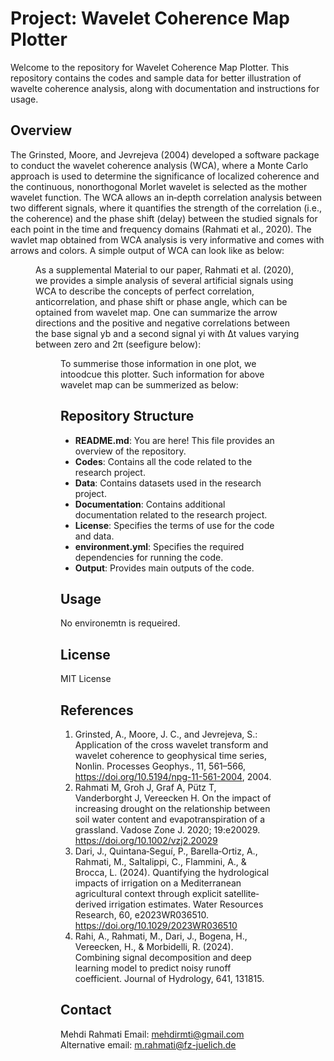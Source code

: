 # Project: Wavelet Coherence Map Plotter

Welcome to the repository for Wavelet Coherence Map Plotter. 
This repository contains the codes and sample data for better illustration of wavelte coherence analysis, along with documentation and instructions for usage.

## Overview

The Grinsted, Moore, and Jevrejeva (2004) developed a software package to conduct the wavelet coherence analysis (WCA), 
where a Monte Carlo approach is used to determine the significance of localized coherence and 
the continuous, nonorthogonal Morlet wavelet is selected as the mother wavelet function.
The WCA allows an in‐depth correlation analysis between two different signals, where it quantifies the strength of the correlation (i.e., the coherence) and
the phase shift (delay) between the studied signals for each point in the time and frequency domains (Rahmati et al., 2020).
The wavlet map obtained from WCA analysis is very informative and comes with arrows and colors. A simple output of WCA can look like as below:

<Figure 1 comes hear>

As a supplemental Material to our paper, Rahmati et al. (2020), we provides a simple analysis of several artificial signals using WCA to 
describe the concepts of perfect correlation, anticorrelation, and phase shift or phase angle, which can be optained from wavelet map.
One can summarize the arrow directions and the positive and negative correlations between the base signal yb and a second signal yi 
with Δt values varying between zero and 2π (seefigure below):

<Figure 2 comes hear>

To summerise those information in one plot, we intoodcue this plotter. Such information for above wavelet map can be summerized as below:



## Repository Structure

- **README.md**: You are here! This file provides an overview of the repository.
- **Codes**: Contains all the code related to the research project.
- **Data**: Contains datasets used in the research project.
- **Documentation**: Contains additional documentation related to the research project.
- **License**: Specifies the terms of use for the code and data.
- **environment.yml**: Specifies the required dependencies for running the code.
- **Output**: Provides main outputs of the code.

## Usage

No environemtn is requeired. 

## License

MIT License

## References

1. Grinsted, A., Moore, J. C., and Jevrejeva, S.: Application of the cross wavelet transform and wavelet coherence to geophysical time series, Nonlin. Processes Geophys., 11, 561–566, https://doi.org/10.5194/npg-11-561-2004, 2004.
2. Rahmati M, Groh J, Graf A, Pütz T, Vanderborght J, Vereecken H. On the impact of increasing drought on the relationship between soil water content and evapotranspiration of a grassland. Vadose Zone J. 2020; 19:e20029. https://doi.org/10.1002/vzj2.20029
3. Dari, J., Quintana‐Seguí, P., Barella‐Ortiz, A., Rahmati, M., Saltalippi, C., Flammini, A., & Brocca, L. (2024). Quantifying the hydrological impacts of irrigation on a Mediterranean agricultural context through
explicit satellite‐derived irrigation estimates. Water Resources Research, 60, e2023WR036510. https://doi.org/10.1029/2023WR036510
4. Rahi, A., Rahmati, M., Dari, J., Bogena, H., Vereecken, H., & Morbidelli, R. (2024). Combining signal decomposition and deep learning model to predict noisy runoff coefficient. Journal of Hydrology, 641, 131815.

## Contact

Mehdi Rahmati
Email: mehdirmti@gmail.com
Alternative email: m.rahmati@fz-juelich.de

